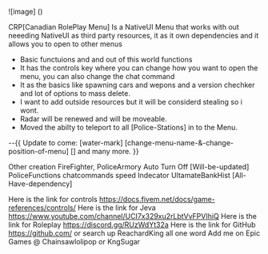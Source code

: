 ![image] ()

CRP[Canadian RolePlay Menu] Is a NativeUI Menu that works with out neeeding NativeUI as  third party resources, it as it own  dependencies and it allows you to open to other menus

- Basic functuions and and out of this world functions
- It has the controls key where you can change how you want to open the menu, you can also change the chat command
- It as the basics like spawning cars and wepons and a version chechker and lot of options to mass delete.
- I want to add outside resources but it will be considerd stealing so i wont.
- Radar will be renewed and will be moveable.
- Moved the abilty to teleport to all [Police-Stations] in to the Menu.

--{{
    Update to come: [water-mark] [change-menu-name-&-change-position-of-menu] [] and many more.
}}

Other creation 
FireFighter,
PoliceArmory
Auto Turn Off [Will-be-updated]
PoliceFunctions
chatcommands
speed Indecator
UltamateBankHist
[All-Have-dependency]

Here is the link for controls https://docs.fivem.net/docs/game-references/controls/
Here is the link for Jeva https://www.youtube.com/channel/UCI7x329xu2rLbtVvFPVIhiQ
Here is the link for Roleplay https://discord.gg/RUzWdYt32a
Here is the link for GitHub https://github.com/ or search up ReachardKing all one word
Add me on Epic Games @ Chainsawlolipop or KngSugar
